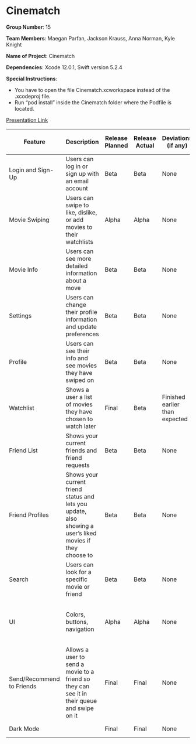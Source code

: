 # Cinematch

**Group Number**: 15

**Team Members**: Maegan Parfan, Jackson Krauss, Anna Norman, Kyle Knight

**Name of Project**: Cinematch

**Dependencies**: Xcode 12.0.1, Swift version 5.2.4

**Special Instructions**:

  * You have to open the file Cinematch.xcworkspace instead of the .xcodeproj file.
  * Run “pod install” inside the Cinematch folder where the Podfile is located.

[Presentation Link](https://docs.google.com/presentation/d/1y2wzdARMMxHXNcFbcoIJO1SvMwHYX1rJtmVTCqp5jTc/edit?usp=sharing)



| Feature                   | Description                                                                                                | Release Planned | Release Actual | Deviations (if any)            | Who/ Percentage worked on                         |
|---------------------------|------------------------------------------------------------------------------------------------------------|-----------------|----------------|--------------------------------|---------------------------------------------------|
| Login and Sign-Up         | Users can log in or sign up with an email account                                                          | Beta            | Beta           | None                           | Maegan (100%)                                     |
| Movie Swiping             | Users can swipe to like, dislike, or add movies to their watchlists                                        | Alpha           | Alpha          | None                           | Jackson (100%)                                    |
| Movie Info                | Users can see more detailed information about a move                                                       | Beta            | Beta           | None                           | Jackson (100%)                                    |
| Settings                  | Users can change their profile information and update preferences                                          | Beta            | Beta           | None                           | Anna (40%) Maegan (60%)                           |
| Profile                   | Users can see their info and see movies they have swiped on                                                | Beta            | Beta           | None                           | Jackson (35%)Maegan (30%) Anna (20%)  Kyle (15%) |
| Watchlist                 | Shows a user a list of movies they have chosen to watch later                                              | Final           | Beta           | Finished earlier than expected | Jackson (80%) Anna (20%)                          |
| Friend List               | Shows your current friends and friend requests                                                             | Beta            | Beta           | None                           | Kyle (100%)                                       |
| Friend Profiles           | Shows your current friend status and lets you update, also showing a user’s liked movies if they choose to | Beta            | Beta           | None                           | Anna (50%) Kyle (50%)                             |
| Search                    | Users can look for a specific movie or friend                                                              | Beta            | Beta           | None                           | Anna (100%)                                       |
| UI                        | Colors, buttons, navigation                                                                                | Alpha           | Alpha          | None                           | Anna (65%) Maegan (15%) Kyle (10%) Jackson (10%)  |
| Send/Recommend to Friends | Allows a user to send a movie to a friend so they can see it in their queue and swipe on it                | Final           | Final          | None                           | Jackson (50%) Kyle (50%)                          |
| Dark Mode                 |                                                                                                            | Final           | Final          | None                           | Maegan (100%)                                     |
